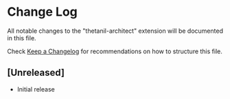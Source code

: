 # Change Log

All notable changes to the "thetanil-architect" extension will be documented in this file.

Check [Keep a Changelog](http://keepachangelog.com/) for recommendations on how to structure this file.

## [Unreleased]

- Initial release